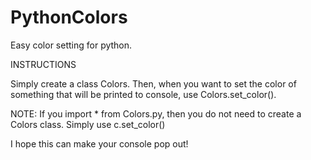 # PythonColors
Easy color setting for python.

INSTRUCTIONS

Simply create a class Colors. Then, when you want to set the color of something that will be printed to console, use Colors.set_color(). 

NOTE: If you import * from Colors.py, then you do not need to create a Colors class. Simply use c.set_color()

I hope this can make your console pop out!
